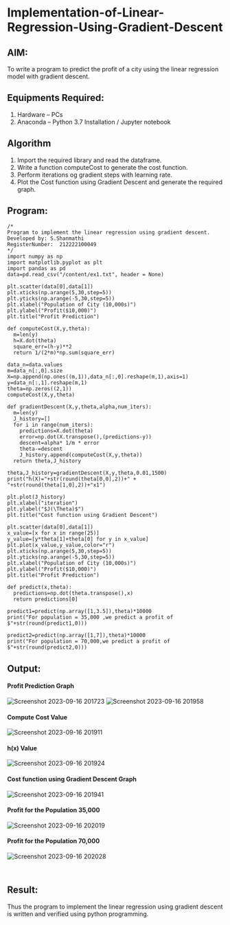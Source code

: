 # Implementation-of-Linear-Regression-Using-Gradient-Descent

## AIM:
To write a program to predict the profit of a city using the linear regression model with gradient descent.

## Equipments Required:
1. Hardware – PCs
2. Anaconda – Python 3.7 Installation / Jupyter notebook

## Algorithm
1. Import the required library and read the dataframe.
2. Write a function computeCost to generate the cost function.
3. Perform iterations og gradient steps with learning rate.
4. Plot the Cost function using Gradient Descent and generate the required graph.

## Program:
```
/*
Program to implement the linear regression using gradient descent.
Developed by: S.Shanmathi
RegisterNumber:  212222100049
*/
import numpy as np
import matplotlib.pyplot as plt
import pandas as pd
data=pd.read_csv("/content/ex1.txt", header = None)

plt.scatter(data[0],data[1])
plt.xticks(np.arange(5,30,step=5))
plt.yticks(np.arange(-5,30,step=5))
plt.xlabel("Population of City (10,000s)")
plt.ylabel("Profit($10,000)")
plt.title("Profit Prediction")

def computeCost(X,y,theta):
  m=len(y)
  h=X.dot(theta)
  square_err=(h-y)**2
  return 1/(2*m)*np.sum(square_err)

data_n=data.values
m=data_n[:,0].size
X=np.append(np.ones((m,1)),data_n[:,0].reshape(m,1),axis=1)
y=data_n[:,1].reshape(m,1)
theta=np.zeros((2,1))
computeCost(X,y,theta)

def gradientDescent(X,y,theta,alpha,num_iters):
  m=len(y)
  J_history=[]
  for i in range(num_iters):
    predictions=X.dot(theta)
    error=np.dot(X.transpose(),(predictions-y))
    descent=alpha* 1/m * error
    theta-=descent
    J_history.append(computeCost(X,y,theta))
  return theta,J_history

theta,J_history=gradientDescent(X,y,theta,0.01,1500)
print("h(X)="+str(round(theta[0,0],2))+" + "+str(round(theta[1,0],2))+"x1")

plt.plot(J_history)
plt.xlabel("iteration")
plt.ylabel("$J(\Theta)$")
plt.title("Cost function using Gradient Descent")

plt.scatter(data[0],data[1])
x_value=[x for x in range(25)]
y_value=[y*theta[1]+theta[0] for y in x_value]
plt.plot(x_value,y_value,color="r")
plt.xticks(np.arange(5,30,step=5))
plt.yticks(np.arange(-5,30,step=5))
plt.xlabel("Population of City (10,000s)")
plt.ylabel("Profit($10,000)")
plt.title("Profit Prediction")

def predict(x,theta):
  predictions=np.dot(theta.transpose(),x)
  return predictions[0]

predict1=predict(np.array([1,3.5]),theta)*10000
print("For population = 35,000 ,we predict a profit of $"+str(round(predict1,0)))

predict2=predict(np.array([1,7]),theta)*10000
print("For population = 70,000,we predict a profit of $"+str(round(predict2,0)))
```
## Output:
#### Profit Prediction Graph
![Screenshot 2023-09-16 201723](https://github.com/ShanmathiShanmugam/Implementation-of-Linear-Regression-Using-Gradient-Descent/assets/121243595/bdfed25f-f9de-4610-b416-91d57108ca01)
![Screenshot 2023-09-16 201958](https://github.com/ShanmathiShanmugam/Implementation-of-Linear-Regression-Using-Gradient-Descent/assets/121243595/1e13149e-9075-4760-ae5b-222d826f8e2f)

#### Compute Cost Value

![Screenshot 2023-09-16 201911](https://github.com/ShanmathiShanmugam/Implementation-of-Linear-Regression-Using-Gradient-Descent/assets/121243595/c5b67543-f5f4-4b8d-81cb-3c8d9b004ed1)

#### h(x) Value

![Screenshot 2023-09-16 201924](https://github.com/ShanmathiShanmugam/Implementation-of-Linear-Regression-Using-Gradient-Descent/assets/121243595/4df03a5c-f0cd-46e5-9972-a3828b17db36)

#### Cost function using Gradient Descent Graph

![Screenshot 2023-09-16 201941](https://github.com/ShanmathiShanmugam/Implementation-of-Linear-Regression-Using-Gradient-Descent/assets/121243595/7413a196-1aa7-42b2-b44f-5f8660011a33)

#### Profit for the Population 35,000

![Screenshot 2023-09-16 202019](https://github.com/ShanmathiShanmugam/Implementation-of-Linear-Regression-Using-Gradient-Descent/assets/121243595/46ee0673-8dff-40fb-9509-eba77f5bd6cd)

#### Profit for the Population 70,000

![Screenshot 2023-09-16 202028](https://github.com/ShanmathiShanmugam/Implementation-of-Linear-Regression-Using-Gradient-Descent/assets/121243595/ba7a740c-90e9-4460-ac73-eee452c92f0b)
```


```
## Result:
Thus the program to implement the linear regression using gradient descent is written and verified using python programming.
